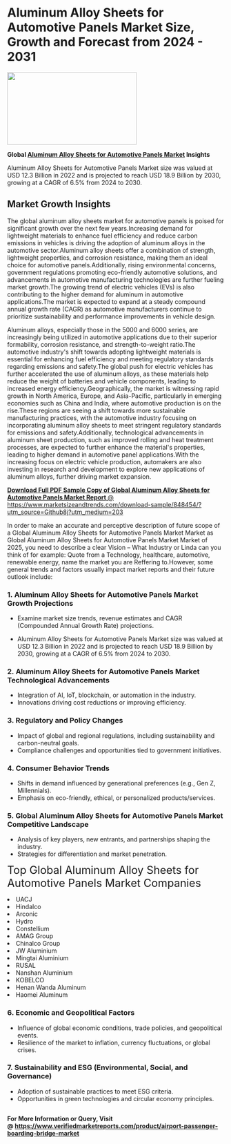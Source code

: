 <H1>Aluminum Alloy Sheets for Automotive Panels Market Size, Growth and Forecast from 2024 - 2031</H1><img class="aligncenter size-medium wp-image-584254" src="https://thirdeyenews.in/wp-content/uploads/2024/09/Global-Market-Research-300x168.jpeg" alt="" width="300" height="168" /><p><strong>Global&nbsp;<a href="https://www.marketsizeandtrends.com/download-sample/848454/?utm_source=Github8j?utm_medium=203">Aluminum Alloy Sheets for Automotive Panels Market</a> Insights</strong></p><p>Aluminum Alloy Sheets for Automotive Panels Market size was valued at USD 12.3 Billion in 2022 and is projected to reach USD 18.9 Billion by 2030, growing at a CAGR of 6.5% from 2024 to 2030.</p><p><h2>Market Growth Insights</h2> <p>The global aluminum alloy sheets market for automotive panels is poised for significant growth over the next few years.Increasing demand for lightweight materials to enhance fuel efficiency and reduce carbon emissions in vehicles is driving the adoption of aluminum alloys in the automotive sector.Aluminum alloy sheets offer a combination of strength, lightweight properties, and corrosion resistance, making them an ideal choice for automotive panels.Additionally, rising environmental concerns, government regulations promoting eco-friendly automotive solutions, and advancements in automotive manufacturing technologies are further fueling market growth.The growing trend of electric vehicles (EVs) is also contributing to the higher demand for aluminum in automotive applications.The market is expected to expand at a steady compound annual growth rate (CAGR) as automotive manufacturers continue to prioritize sustainability and performance improvements in vehicle design.</p> <p><a href="#"></a></p> <p>Aluminum alloys, especially those in the 5000 and 6000 series, are increasingly being utilized in automotive applications due to their superior formability, corrosion resistance, and strength-to-weight ratio.The automotive industry's shift towards adopting lightweight materials is essential for enhancing fuel efficiency and meeting regulatory standards regarding emissions and safety.The global push for electric vehicles has further accelerated the use of aluminum alloys, as these materials help reduce the weight of batteries and vehicle components, leading to increased energy efficiency.Geographically, the market is witnessing rapid growth in North America, Europe, and Asia-Pacific, particularly in emerging economies such as China and India, where automotive production is on the rise.These regions are seeing a shift towards more sustainable manufacturing practices, with the automotive industry focusing on incorporating aluminum alloy sheets to meet stringent regulatory standards for emissions and safety.Additionally, technological advancements in aluminum sheet production, such as improved rolling and heat treatment processes, are expected to further enhance the material's properties, leading to higher demand in automotive panel applications.With the increasing focus on electric vehicle production, automakers are also investing in research and development to explore new applications of aluminum alloys, further driving market expansion.</p> <p><a href="#"></p><p><span class=""><strong>Download Full PDF Sample Copy of Global Aluminum Alloy Sheets for Automotive Panels Market Report</strong> @ <a href="https://www.marketsizeandtrends.com/download-sample/848454/?utm_source=Github8j?utm_medium=203" target="_blank">https://www.marketsizeandtrends.com/download-sample/848454/?utm_source=Github8j?utm_medium=203</a></span></p><p>In order to make an accurate and perceptive description of future scope of a Global&nbsp;Aluminum Alloy Sheets for Automotive Panels Market Market as Global&nbsp;Aluminum Alloy Sheets for Automotive Panels Market Market of 2025, you need to describe a clear Vision &ndash; What Industry or Linda can you think of for example: Quote from a Technology, healthcare, automotive, renewable energy, name the market you are Reffering to.However, some general trends and factors usually impact market reports and their future outlook include:</p><h3>1.&nbsp;<strong>Aluminum Alloy Sheets for Automotive Panels Market Growth Projections</strong></h3><ul><li>Examine market size trends, revenue estimates and CAGR (Compounded Annual Growth Rate) projections.</li><li><p>Aluminum Alloy Sheets for Automotive Panels Market size was valued at USD 12.3 Billion in 2022 and is projected to reach USD 18.9 Billion by 2030, growing at a CAGR of 6.5% from 2024 to 2030.</p></li></ul><h3>2.&nbsp;<strong>Aluminum Alloy Sheets for Automotive Panels Market Technological Advancements</strong></h3><ul><li>Integration of AI, IoT, blockchain, or automation in the industry.</li><li>Innovations driving cost reductions or improving efficiency.</li></ul><h3>3.&nbsp;<strong>Regulatory and Policy Changes</strong></h3><ul><li>Impact of global and regional regulations, including sustainability and carbon-neutral goals.</li><li>Compliance challenges and opportunities tied to government initiatives.</li></ul><h3>4.&nbsp;<strong>Consumer Behavior Trends</strong></h3><ul><li>Shifts in demand influenced by generational preferences (e.g., Gen Z, Millennials).</li><li>Emphasis on eco-friendly, ethical, or personalized products/services.</li></ul><h3>5.&nbsp;<strong>Global Aluminum Alloy Sheets for Automotive Panels Market Competitive Landscape</strong></h3><ul><li>Analysis of key players, new entrants, and partnerships shaping the industry.</li><li>Strategies for differentiation and market penetration.</li></ul><p data-pm-slice="1 1 []"><span style="color: inherit; font-family: inherit; font-size: 25px;">Top Global Aluminum Alloy Sheets for Automotive Panels Market Companies</span></p><div class="" data-test-id=""><p><li>UACJ</li><li> Hindalco</li><li> Arconic</li><li> Hydro</li><li> Constellium</li><li> AMAG Group</li><li> Chinalco Group</li><li> JW Aluminium</li><li> Mingtai Aluminium</li><li> RUSAL</li><li> Nanshan Aluminium</li><li> KOBELCO</li><li> Henan Wanda Aluminum</li><li> Haomei Aluminum</li></p></div><h3>6.&nbsp;<strong>Economic and Geopolitical Factors</strong></h3><ul><li>Influence of global economic conditions, trade policies, and geopolitical events.</li><li>Resilience of the market to inflation, currency fluctuations, or global crises.</li></ul><h3>7.&nbsp;<strong>Sustainability and ESG (Environmental, Social, and Governance)</strong></h3><ul><li>Adoption of sustainable practices to meet ESG criteria.</li><li>Opportunities in green technologies and circular economy principles.</li></ul><h2><strong style="font-size: 14px;">For More Information or Query, Visit @&nbsp;</strong><a style="background-color: #ffffff; font-size: 14px;" href="https://www.marketsizeandtrends.com/report/aluminum-alloy-sheets-for-automotive-panels-market/" target="_blank">https://www.verifiedmarketreports.com/product/airport-passenger-boarding-bridge-market</a></h2>